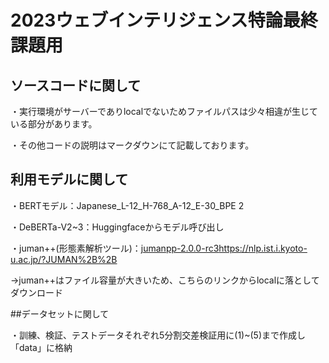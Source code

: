 # 2023ウェブインテリジェンス特論最終課題用

## ソースコードに関して

・実行環境がサーバーでありlocalでないためファイルパスは少々相違が生じている部分があります。

・その他コードの説明はマークダウンにて記載しております。

## 利用モデルに関して

・BERTモデル：Japanese_L-12_H-768_A-12_E-30_BPE 2

・DeBERTa-V2~3：Huggingfaceからモデル呼び出し

・juman++(形態素解析ツール)：[jumanpp-2.0.0-rc3](https://nlp.ist.i.kyoto-u.ac.jp/?JUMAN%2B%2B)https://nlp.ist.i.kyoto-u.ac.jp/?JUMAN%2B%2B

→juman++はファイル容量が大きいため、こちらのリンクからlocalに落としてダウンロード

##データセットに関して

・訓練、検証、テストデータそれぞれ5分割交差検証用に(1)~(5)まで作成し「data」に格納




